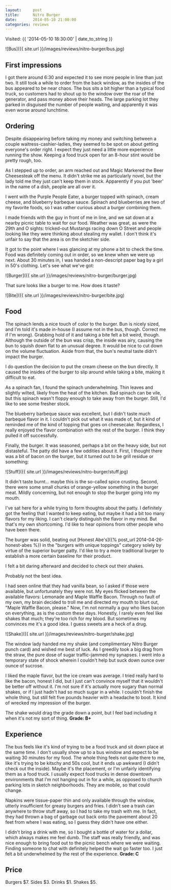 ```yaml
---
layout:     post
title:      Nitro Burger
date:       2014-05-10 21:00:00
categories: reviews
---
```


Visited: {{ '2014-05-10 18:30:00' | date_to_string }}

![Bus]({{ site.url }}/images/reviews/nitro-burger/bus.jpg)

First impressions
-----------------

I got there around 6:30 and expected it to see more people in line than just two. It still took a while to order from the back window, as the insides of the bus appeared to be near chaos. The bus sits a bit higher than a typical food truck, so customers had to shout up to the window over the roar of the generator, and pass money above their heads. The large parking lot they parked in disguised the number of people waiting, and apparently it was even worse around lunchtime.

Ordering
--------
Despite disappearing before taking my money and switching between a couple waitress-cashier-ladies, they seemed to be spot on about getting everyone's order right. I expect they just need a little more experience running the show. Keeping a food truck open for an 8-hour stint would be pretty rough, too.

As I stepped up to order, an arm reached out and Magic Markered the Beer Cheesesteak off the menu. It didn't strike me as particularly novel, but the lady told me they just can't keep them in stock. Apparently if you put 'beer' in the name of a dish, people are all over it.

I went with the Purple People Eater, a burger topped with spinach, cream cheese, and blueberry barbeque sauce. Spinach and blueberries are two of my favorite foods, so I was rather curious about a burger combining them.

I made friends with the guy in front of me in line, and we sat down at a nearby picnic table to wait for our food. Weather was great, as were the 29th and O sights: tricked-out Mustangs racing down O Street and people looking like they were thinking about stealing my wallet. I don't think it's unfair to say that the area is on the sketchier side.

It got to the point where I was glancing at my phone a bit to check the time. Food was definitely coming out in order, so we knew when we were up next. About 30 minutes in, I was handed a non-descript paper bag by a girl in 50's clothing. Let's see what we've got:

![Burger]({{ site.url }}/images/reviews/nitro-burger/burger.jpg)

That sure looks like a burger to me. How does it taste?

![Bite]({{ site.url }}/images/reviews/nitro-burger/bite.jpg)

Food
----

The spinach lends a nice touch of color to the burger. Bun is nicely sized, and I'm told it's made in-house (I assume not in the bus, though. Correct me if I'm wrong). Grabbing hold of it and taking a bite felt a bit weird, though. Although the outside of the bun was crisp, the inside was airy, causing the bun to squish down flat to an unusual degree. It would be nice to cut down on the volume fluctuation. Aside from that, the bun's neutral taste didn't impact the burger.

I do question the decision to put the cream cheese on the bun directly. It caused the insides of the burger to slip around while taking a bite, making it difficult to eat.

As a spinach fan, I found the spinach underwhelming. Thin leaves and slightly wilted, likely from the heat of the kitchen. Bad spinach can be vile, but this spinach wasn't floppy enough to take away from the burger. Still, I'd like to see some fresher stock.

The blueberry barbeque sauce was excellent, but I didn't taste much barbeque flavor in it. I couldn't pick out what it was made of, but it kind of reminded me of the kind of topping that goes on cheesecake. Regardless, I really enjoyed the flavor combination with the rest of the burger. I think they pulled it off successfully.

Finally, the burger. It was seasoned, perhaps a bit on the heavy side, but not distasteful. The patty did have a few oddities about it. First, I thought there was a bit of bacon on the burger, but it turned out to be grill residue or something:

![Stuff]({{ site.url }}/images/reviews/nitro-burger/stuff.jpg)

It didn't taste burnt... maybe this is the so-called spice crusting. Second, there were some small chunks of orange-yellow something in the burger meat. Mildly concerning, but not enough to stop the burger going into my mouth.

I've sat here for a while trying to form thoughts about the patty. I definitely got the feeling that I wanted to keep eating, but maybe it had a bit too many flavors for my liking. I can't clearly distinguish the flavor in my mind. But that's my own shortcoming. I'd like to hear opinions from other people who have been there.

The burger was solid, beating out [Honest Abe's]({% post_url 2014-04-26-honest-abes %}) in the "burgers with unique toppings" category solely by virtue of the superior burger patty. I'd like to try a more traditional burger to establish a more certain baseline for their product.

I felt a bit daring afterward and decided to check out their shakes.

Probably not the best idea.

I had seen online that they had vanilla bean, so I asked if those were available, but unfortunately they were not. My eyes flicked between the available flavors: Lemonade and Maple Waffle Bacon. Through no fault of my own, my brain decided to troll me and directed my mouth to blurt out, "Maple Waffle Bacon, please." Now, I'm not normally a guy who likes bacon on everything, as is the custom these days. Honestly, I rarely even feel like shakes that much; they're too rich for my blood. But sometimes my convinces me it's a good idea. I guess sweets are a heck of a drug.

![Shake]({{ site.url }}/images/reviews/nitro-burger/shake.jpg)

The window lady handed me my shake (and complimentary Nitro Burger punch card) and wished me best of luck. As I greedily took a big drag from the straw, the pure dose of sugar traffic-jammed my synapses. I went into a temporary state of shock wherein I couldn't help but suck down ounce over ounce of sucrose.

I liked the maple flavor, but the ice cream was average. I tried really hard to like the bacon, honest I did, but I just can't convince myself that it wouldn't be better off without it. I'm not sure if it's actually more sugary than normal shakes, or if I just hadn't had so much sugar in a while. I couldn't finish the whole thing, but still felt five pounds heavier with a headache to boot. It kind of wrecked my impression of the burger.

The shake would drag the grade down a point, but I feel bad including it when it's not my sort of thing. **Grade: B+**

Experience
----------
The bus feels like it's kind of trying to be a food truck and sit down place at the same time. I don't usually show up to a bus window and expect to be waiting 30 minutes for my food. The whole thing feels not quite there to me, like it's trying to be kitschy and 50s cool, but it ends up awkward (I didn't check out the inside). Maybe it's the placement, or I'm unfairly identifying them as a food truck. I usually expect food trucks in dense downtown environments that I'm not hanging out in for a while, as opposed to church parking lots in sketch neighborhoods. They are mobile, so that could change.

Napkins were tissue-paper thin and only available through the window, utterly insufficient for greasy burgers and fries. I didn't see a trash can anywhere to throw stuff away, so I had to take my trash with me. In fact, they had thrown a bag of garbage out back onto the pavement about 20 feet from where I was eating, so I guess they didn't have one either.

I didn't bring a drink with me, so I bought a bottle of water for a dollar, which always makes me feel dumb. The staff was really friendly, and was nice enough to bring food out to the picnic bench where we were waiting. Finding someone to chat with definitely helped the wait go faster too. I just felt a bit underwhelmed by the rest of the experience. **Grade: C**

Price
-----
Burgers $7. Sides $3. Drinks $1. Shakes $5.